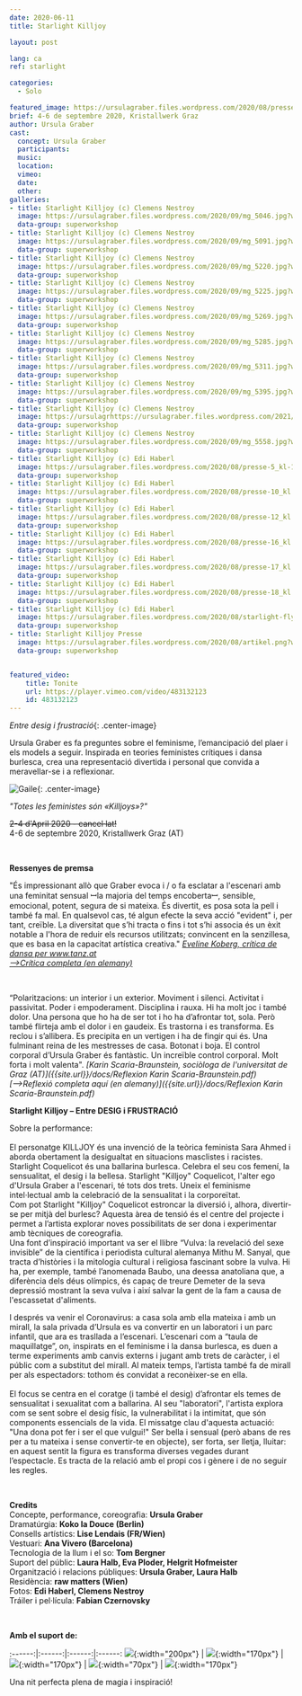```yaml
---
date: 2020-06-11
title: Starlight Killjoy

layout: post

lang: ca
ref: starlight

categories:
  - Solo

featured_image: https://ursulagraber.files.wordpress.com/2020/08/presse-5_kl-1.jpg?w=500&fit=crop
brief: 4-6 de septembre 2020, Kristallwerk Graz
author: Ursula Graber
cast:
  concept: Ursula Graber
  participants:
  music:
  location:
  vimeo:
  date:
  other:
galleries:
- title: Starlight Killjoy (c) Clemens Nestroy
  image: https://ursulagraber.files.wordpress.com/2020/09/mg_5046.jpg?w=1024&fit=crop
  data-group: superworkshop
- title: Starlight Killjoy (c) Clemens Nestroy
  image: https://ursulagraber.files.wordpress.com/2020/09/mg_5091.jpg?w=1024&fit=crop
  data-group: superworkshop
- title: Starlight Killjoy (c) Clemens Nestroy
  image: https://ursulagraber.files.wordpress.com/2020/09/mg_5220.jpg?w=1024&fit=crop
  data-group: superworkshop
- title: Starlight Killjoy (c) Clemens Nestroy
  image: https://ursulagraber.files.wordpress.com/2020/09/mg_5225.jpg?w=1024&fit=crop
  data-group: superworkshop
- title: Starlight Killjoy (c) Clemens Nestroy
  image: https://ursulagraber.files.wordpress.com/2020/09/mg_5269.jpg?w=1024&fit=crop
  data-group: superworkshop
- title: Starlight Killjoy (c) Clemens Nestroy
  image: https://ursulagraber.files.wordpress.com/2020/09/mg_5285.jpg?w=1024&fit=crop
  data-group: superworkshop
- title: Starlight Killjoy (c) Clemens Nestroy
  image: https://ursulagraber.files.wordpress.com/2020/09/mg_5311.jpg?w=1024&fit=crop
  data-group: superworkshop
- title: Starlight Killjoy (c) Clemens Nestroy
  image: https://ursulagraber.files.wordpress.com/2020/09/mg_5395.jpg?w=1024&fit=crop
  data-group: superworkshop
- title: Starlight Killjoy (c) Clemens Nestroy
  image: https://ursulagrhttps://ursulagraber.files.wordpress.com/2021/02/c-edi-haberl-1.jpgaber.files.wordpress.com/2020/09/mg_5454.jpg?w=1024&fit=crop
  data-group: superworkshop
- title: Starlight Killjoy (c) Clemens Nestroy
  image: https://ursulagraber.files.wordpress.com/2020/09/mg_5558.jpg?w=1024&fit=crop
  data-group: superworkshop
- title: Starlight Killjoy (c) Edi Haberl
  image: https://ursulagraber.files.wordpress.com/2020/08/presse-5_kl-1.jpg?w=1024&fit=crop
  data-group: superworkshop
- title: Starlight Killjoy (c) Edi Haberl
  image: https://ursulagraber.files.wordpress.com/2020/08/presse-10_kl.jpg?w=1024&fit=crop
  data-group: superworkshop
- title: Starlight Killjoy (c) Edi Haberl
  image: https://ursulagraber.files.wordpress.com/2020/08/presse-12_kl.jpg?w=1024&fit=crop
  data-group: superworkshop
- title: Starlight Killjoy (c) Edi Haberl
  image: https://ursulagraber.files.wordpress.com/2020/08/presse-16_kl.jpg?w=1024&fit=crop
  data-group: superworkshop
- title: Starlight Killjoy (c) Edi Haberl
  image: https://ursulagraber.files.wordpress.com/2020/08/presse-17_kl.jpg?w=1024&fit=crop
  data-group: superworkshop
- title: Starlight Killjoy (c) Edi Haberl
  image: https://ursulagraber.files.wordpress.com/2020/08/presse-18_kl.jpg?w=1024&fit=crop
  data-group: superworkshop
- title: Starlight Killjoy (c) Edi Haberl
  image: https://ursulagraber.files.wordpress.com/2020/08/starlight-flyer.png?w=1024&fit=crop
  data-group: superworkshop
- title: Starlight Killjoy Presse
  image: https://ursulagraber.files.wordpress.com/2020/08/artikel.png?w=1024&fit=crop
  data-group: superworkshop


featured_video:
    title: Tonite
    url: https://player.vimeo.com/video/483132123
    id: 483132123
---
```




*Entre desig i frustració*{: .center-image}

Ursula Graber es fa preguntes sobre el feminisme, l’emancipació del plaer i els models a seguir. Inspirada en teories feministes crítiques i dansa burlesca, crea una representació divertida i personal que convida a meravellar-se i a reflexionar.
<br />

![Gaile](https://ursulagraber.files.wordpress.com/2020/09/mg_5269.jpg?w=500&fit=crop){: .center-image}   


*"Totes les feministes són «Killjoys»?"*<br />




<del>2-4 d'April 2020 - cancel·lat!</del>    
4-6 de septembre 2020, Kristallwerk Graz (AT)<br />

<br />

<!--plop-->


**Ressenyes de premsa**

<p>
"És impressionant allò que Graber evoca i / o fa esclatar a l'escenari amb una feminitat sensual  ꟷla majoria del temps encobertaꟷ, sensible, emocional, potent, segura de si mateixa. És divertit, es posa sota la pell i també fa mal. En qualsevol cas, té algun efecte la seva acció "evident" i, per tant, creïble. La diversitat que s’hi tracta o fins i tot s’hi associa és un èxit notable a l'hora de reduir els recursos utilitzats; convincent en la senzillesa, que es basa en la capacitat artística creativa."
<i><a href="https://www.tanz.at/index.php/kritiken/kritiken-2020/2381-ursula-graber-starlight-killjoy-coquelicot">Eveline Koberg, crítica de dansa per www.tanz.at</a></i>    <br>
<i><a href="https://www.tanz.at/index.php/kritiken/kritiken-2020/2381-ursula-graber-starlight-killjoy-coquelicot">-->Crítica completa (en alemany)</a></i>   
</p>

<br />

“Polaritzacions: un interior i un exterior. Moviment i silenci. Activitat i passivitat. Poder i empoderament. Disciplina i rauxa. Hi ha molt joc i també dolor. Una persona que ho ha de ser tot i ho ha d’afrontar tot, sola. Però també flirteja amb el dolor i en gaudeix. Es trastorna i es transforma. Es reclou i s’allibera. Es precipita en un vertigen i ha de fingir qui és. Una fulminant reina de les mestresses de casa. Botonat i boja. El control corporal d’Ursula Graber és fantàstic. Un increïble control corporal. Molt forta i molt valenta".  <i>[Karin Scaria-Braunstein, sociòloga de l'universitat de Graz (AT)]({{site.url}}/docs/Reflexion Karin Scaria-Braunstein.pdf)</i> <br>
<i>[-->Reflexió completa aquí (en alemany)]({{site.url}}/docs/Reflexion Karin Scaria-Braunstein.pdf)</i>


<!--plop-->

**Starlight Killjoy – Entre DESIG i FRUSTRACIÓ**   

Sobre la performance:   
<br />
El personatge KILLJOY és una invenció de la teòrica feminista Sara Ahmed i aborda obertament la desigualtat en situacions masclistes i racistes. Starlight Coquelicot és una ballarina burlesca. Celebra el seu cos femení, la sensualitat, el desig i la bellesa. Starlight "Killjoy" Coquelicot, l'alter ego d'Ursula Graber a l'escenari, té tots dos trets. Uneix el feminisme intel·lectual amb la celebració de la sensualitat i la corporeïtat.
<br />
Com pot Starlight "Killjoy" Coquelicot estroncar la diversió i, alhora, divertir-se per mitjà del burlesc? Aquesta àrea de tensió és el centre del projecte i permet a l’artista explorar noves possibilitats de ser dona i experimentar amb tècniques de coreografia.
<br />
Una font d’inspiració important va ser el llibre “Vulva: la revelació del sexe invisible” de la científica i periodista cultural alemanya Mithu M. Sanyal, que tracta d’històries i la mitologia cultural i religiosa fascinant sobre la vulva. Hi ha, per exemple, també l’anomenada Baubo, una deessa anatoliana que, a diferència dels déus olímpics, és capaç de treure Demeter de la seva depressió mostrant la seva vulva i així salvar la gent de la fam a causa de l'escassetat d'aliments.  

I després va venir el Coronavirus: a casa sola amb ella mateixa i amb un mirall, la sala privada d’Ursula es va convertir en un laboratori i un parc infantil, que ara es trasllada a l’escenari. L’escenari com a “taula de maquillatge”, on, inspirats en el feminisme i la dansa burlesca, es duen a terme experiments amb canvis externs i jugant amb trets de caràcter, i el públic com a substitut del mirall. Al mateix temps, l’artista també fa de mirall per als espectadors: tothom és convidat a reconèixer-se en ella.  
<br />
El focus se centra en el coratge (i també el desig) d’afrontar els temes de sensualitat i sexualitat com a ballarina. Al seu "laboratori", l'artista explora com se sent sobre el desig físic, la vulnerabilitat i la intimitat, que són components essencials de la vida. El missatge clau d'aquesta actuació: "Una dona pot fer i ser el que vulgui!" Ser bella i sensual (però abans de res per a tu mateixa i sense convertir-te en objecte), ser forta, ser lletja, lluitar: en aquest sentit la figura es transforma diverses vegades durant l’espectacle. Es tracta de la relació amb el propi cos i gènere i de no seguir les regles.

<br />

**Credits**  
Concepte, performance, coreografia: 	**Ursula Graber**  
Dramatúrgia:	**Koko la Douce (Berlin)**  
Consells artístics:	**Lise Lendais (FR/Wien)**  
Vestuari:	**Ana Vivero (Barcelona)**  
Tecnologia de la llum i el so:	**Tom Bergner**  
Suport del públic:	**Laura Halb, Eva Ploder, Helgrit Hofmeister**  
Organització i relacions públiques:	**Ursula Graber, Laura Halb**  
Residència:	**raw matters (Wien)**  
Fotos: 	**Edi Haberl, Clemens Nestroy**     
Tráiler i pel·lícula: **Fabian Czernovsky**

<br />

**Amb el suport de:**

:------:|:------:|:------:|:------:
![]({{site.url}}/images/logograz.png){:width="200px"} | ![]({{site.url}}/images/logolandstmk.png){:width="170px"} | ![]({{site.url}}/images/logodat.png){:width="170px"} | ![]({{site.url}}/images/logokristallwerk.png){:width="70px"} | ![]({{site.url}}/images/logolaut.png){:width="170px"}


<!--plop-->

Una nit perfecta plena de magia i inspiració!<br />


<!--[![Totem](https://i.vimeocdn.com/video/746500438_640.jpg)](https://player.vimeo.com/video/306702195)-->
